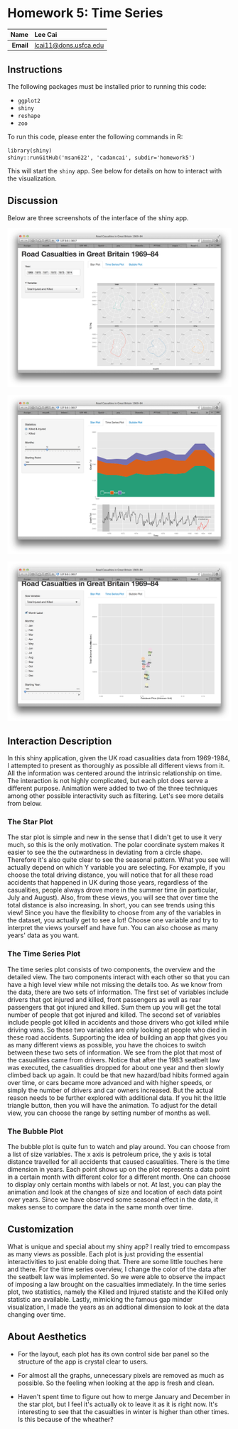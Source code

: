 Homework 5: Time Series
==============================

| **Name**  | Lee Cai  |
|----------:|:-------------|
| **Email** | lcai11@dons.usfca.edu |

Instructions
----------------------

The following packages must be installed prior to running this code:

- `ggplot2`
- `shiny`
- `reshape`
- `zoo`


To run this code, please enter the following commands in R:

```
library(shiny)
shiny::runGitHub('msan622', 'cadancai', subdir='homework5')
```

This will start the `shiny` app. See below for details on how to interact with the visualization.

Discussion 
--------------------

Below are three screenshots of the interface of the shiny app.

![IMAGE](shinyapp1.png)

![IMAGE](shinyapp2.png)

![IMAGE](shinyapp3.png)


## Interaction Description

In this shiny application, given the UK road casualities data from 1969-1984, I attempted to present as thoroughly as possible all different views from it. All the information was centered around the intrinsic relationship on time. The interaction is not highly complicated, but each plot does serve a different purpose. Animation were added to two of the three techniques among other possible interactivity such as filtering. Let's see more details from below.

### The Star Plot

The star plot is simple and new in the sense that I didn't get to use it very much, so this is the only motivation. The polar coordinate system makes it easier to see the the outwardness in deviating from a circle shape. Therefore it's also quite clear to see the seasonal pattern. What you see will actually depend on which Y variable you are selecting. For example, if you choose the total driving distance, you will notice that for all these road accidents that happened in UK during those years, regardless of the casualities, people always drove more in the summer time (in particular, July and August). Also, from these views, you will see that over time the total distance is also increasing. In short, you can see trends using this view! Since you have the flexibility to choose from any of the variables in the dataset, you actually get to see a lot! Choose one variable and try to interpret the views yourself and have fun. You can also choose as many years' data as you want.

### The Time Series Plot

The time series plot consists of two components, the overview and the detailed view. The two components interact with each other so that you can have a high level view while not missing the details too. As we know from the data, there are two sets of information. The first set of variables include drivers that got injured and killed, front passengers as well as rear passengers that got injured and killed. Sum them up you will get the total number of people that got injured and killed. The second set of variables include people got killed in accidents and those drivers who got killed while driving vans. So these two variables are only looking at people who died in these road accidents. Supporting the idea of building an app that gives you as many different views as possible, you have the choices to switch between these two sets of information. We see from the plot that most of the casualities came from drivers. Notice that after the 1983 seatbelt law was executed, the casualities dropped for about one year and then slowly climbed back up again. It could be that new hazard/bad hibits formed again over time, or cars became more advanced and with higher speeds, or simply the number of drivers and car owners increased. But the actual reason needs to be further explored with additional data. If you hit the little triangle button, then you will have the animation. To adjust for the detail view, you can choose the range by setting number of months as well.

### The Bubble Plot

The bubble plot is quite fun to watch and play around. You can choose from a list of size variables. The x axis is petroleum price, the y axis is total distance travelled for all accidents that caused casualities. There is the time dimension in years. Each point shows up on the plot represents a data point in a certain month with different color for a different month. One can choose to display only certain months with labels or not. At last, you can play the animation and look at the changes of size and location of each data point over years. Since we have observed some seasonal effect in the data, it makes sense to compare the data in the same month over time.


## Customization

What is unique and special about my shiny app? I really tried to emcompass as many views as possible. Each plot is just providing the essential interactivities to just enable doing that. There are some little touches here and there. For the time series overview, I change the color of the data after the seatbelt law was implemented. So we were able to observe the impact of imposing a law brought on the casualties immediately. In the time series plot, two statistics, namely the Killed and Injured statistc and the Killed only statistic are available. Lastly, mimicking the famous gap minder visualization, I made the years as an addtional dimension to look at the data changing over time.

## About Aesthetics

- For the layout, each plot has its own control side bar panel so the structure of the app is crystal clear to users.

- For almost all the graphs, unnecessary pixels are removed as much as possible. So the feeling when looking at the app is fresh and clean.

- Haven't spent time to figure out how to merge January and December in the star plot, but I feel it's actually ok to leave it as it is right now. It's interesting to see that the casualties in winter is higher than other times. Is this because of the wheather?



